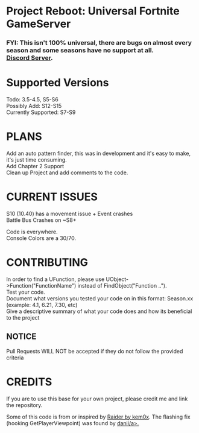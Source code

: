 # Project Reboot: Universal Fortnite GameServer
### FYI: This isn't 100% universal, there are bugs on almost every season and some seasons have no support at all.<br> <a href="https://discord.com/invite/42pXp7Wqtf">Discord Server</a>.

# Supported Versions
Todo: 3.5-4.5, S5-S6<br>
Possibly Add: S12-S15<br>
Currently Supported: S7-S9<br>

# PLANS

Add an auto pattern finder, this was in development and it's easy to make, it's just time consuming.<br>
Add Chapter 2 Support<br>
Clean up Project and add comments to the code.<br>
# CURRENT ISSUES

S10 (10.40) has a movement issue + Event crashes<br>
Battle Bus Crashes on ~S8+<br>

Code is everywhere.<br>
Console Colors are a 30/70.<br>

# CONTRIBUTING

In order to find a UFunction, please use UObject->Function("FunctionName") instead of FindObject("Function ..").<br>
Test your code.<br>
Document what versions you tested your code on in this format: Season.xx (example: 4.1, 6.21, 7.30, etc)<br>
Give a descriptive summary of what your code does and how its beneficial to the project<br>

## NOTICE
Pull Requests WILL NOT be accepted if they do not follow the provided criteria

# CREDITS

If you are to use this base for your own project, please credit me and link the repository.<br>

Some of this code is from or inspired by <a href="https://github.com/kem0x/raider3.5">Raider by kem0x</a>.
The flashing fix (hooking GetPlayerViewpoint) was found by  <a href="https://github.com/biggest-d">danii/a>.
